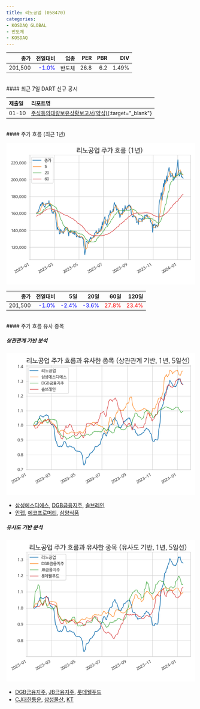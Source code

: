 ```yaml
---
title: 리노공업 (058470)
categories:
- KOSDAQ GLOBAL
- 반도체
- KOSDAQ
---
```


|**종가**|**전일대비**|**업종**|**PER**|**PBR**|**DIV**|
|-------:|-----------:|-------:|------:|------:|------:|
|201,500|<span style="color: blue">-1.0%</span>|반도체|26.8|6.2|1.49%|

<!-- more -->

<br>
#### 최근 7일 DART 신규 공시


|**제출일**|**리포트명**|
|:-----|:-------|
|01-10|[주식등의대량보유상황보고서(약식)](https://dart.fss.or.kr/dsaf001/main.do?rcpNo=20240110000086){:target="_blank"}|

<br>
#### 주가 흐름 (최근 1년)

![058470](/assets/images/stock/058470.png)

|**종가**|**전일대비**|**5일**|**20일**|**60일**|**120일**|
|---:|-------:|--:|---:|---:|----:|
|201,500|<span style="color: blue">-1.0%</span>|<span style="color: blue">-2.4%</span>|<span style="color: blue">-3.6%</span>|<span style="color: red">27.8%</span>|<span style="color: red">23.4%</span>|

<br>
#### 주가 흐름 유사 종목

##### 상관관계 기반 분석

![058470](/assets/images/stock/058470_corr.png)
- [삼성에스디에스](/018260/), [DGB금융지주](/139130/), [솔브레인](/357780/)
- [안랩](/053800/), [에코프로머티](/450080/), [삼양식품](/003230/)

##### 유사도 기반 분석

![058470](/assets/images/stock/058470_sim.png)
- [DGB금융지주](/139130/), [JB금융지주](/175330/), [롯데웰푸드](/280360/)
- [CJ대한통운](/000120/), [삼성물산](/028260/), [KT](/030200/)